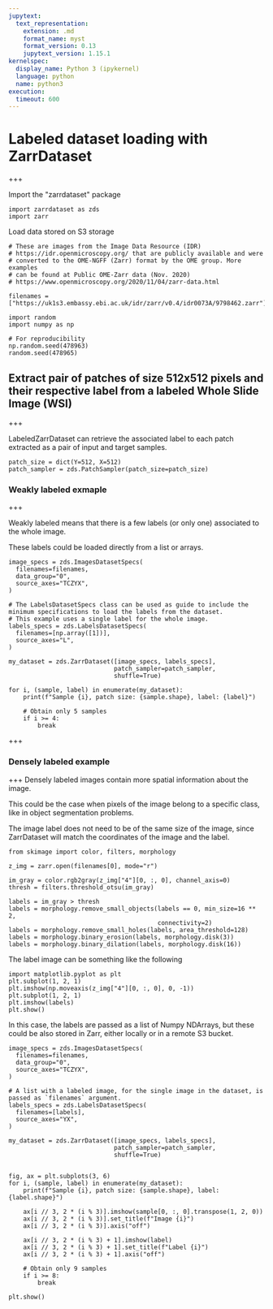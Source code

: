 ```yaml
---
jupytext:
  text_representation:
    extension: .md
    format_name: myst
    format_version: 0.13
    jupytext_version: 1.15.1
kernelspec:
  display_name: Python 3 (ipykernel)
  language: python
  name: python3
execution:
  timeout: 600
---
```


# Labeled dataset loading with ZarrDataset

+++

Import the "zarrdataset" package

```{code-cell} ipython3
import zarrdataset as zds
import zarr
```

Load data stored on S3 storage

```{code-cell} ipython3
# These are images from the Image Data Resource (IDR) 
# https://idr.openmicroscopy.org/ that are publicly available and were 
# converted to the OME-NGFF (Zarr) format by the OME group. More examples
# can be found at Public OME-Zarr data (Nov. 2020)
# https://www.openmicroscopy.org/2020/11/04/zarr-data.html

filenames = ["https://uk1s3.embassy.ebi.ac.uk/idr/zarr/v0.4/idr0073A/9798462.zarr"]
```

```{code-cell} ipython3
import random
import numpy as np

# For reproducibility
np.random.seed(478963)
random.seed(478965)
```

## Extract pair of patches of size 512x512 pixels and their respective label from a labeled Whole Slide Image (WSI)

+++

LabeledZarrDataset can retrieve the associated label to each patch extracted as a pair of input and target samples.

```{code-cell} ipython3
patch_size = dict(Y=512, X=512)
patch_sampler = zds.PatchSampler(patch_size=patch_size)
```

### Weakly labeled exmaple

+++

Weakly labeled means that there is a few labels (or only one) associated to the whole image.

These labels could be loaded directly from a list or arrays.

```{code-cell} ipython3
image_specs = zds.ImagesDatasetSpecs(
  filenames=filenames,
  data_group="0",
  source_axes="TCZYX",
)

# The LabelsDatasetSpecs class can be used as guide to include the minimum specifications to load the labels from the dataset.
# This example uses a single label for the whole image.
labels_specs = zds.LabelsDatasetSpecs(
  filenames=[np.array([1])],
  source_axes="L",
)

my_dataset = zds.ZarrDataset([image_specs, labels_specs],
                             patch_sampler=patch_sampler,
                             shuffle=True)
```

```{code-cell} ipython3
for i, (sample, label) in enumerate(my_dataset):
    print(f"Sample {i}, patch size: {sample.shape}, label: {label}")

    # Obtain only 5 samples
    if i >= 4:
        break
```

+++

### Densely labeled example

+++
Densely labeled images contain more spatial information about the image.

This could be the case when pixels of the image belong to a specific class, like in object segmentation problems.

The image label does not need to be of the same size of the image, since ZarrDataset will match the coordinates of the image and the label.

```{code-cell} ipython3
from skimage import color, filters, morphology

z_img = zarr.open(filenames[0], mode="r")

im_gray = color.rgb2gray(z_img["4"][0, :, 0], channel_axis=0)
thresh = filters.threshold_otsu(im_gray)

labels = im_gray > thresh
labels = morphology.remove_small_objects(labels == 0, min_size=16 ** 2,
                                         connectivity=2)
labels = morphology.remove_small_holes(labels, area_threshold=128)
labels = morphology.binary_erosion(labels, morphology.disk(3))
labels = morphology.binary_dilation(labels, morphology.disk(16))
```

The label image can be something like the following

```{code-cell} ipython3
import matplotlib.pyplot as plt
plt.subplot(1, 2, 1)
plt.imshow(np.moveaxis(z_img["4"][0, :, 0], 0, -1))
plt.subplot(1, 2, 1)
plt.imshow(labels)
plt.show()
```

In this case, the labels are passed as a list of Numpy NDArrays, but these could be also stored in Zarr, either locally or in a remote S3 bucket.

```{code-cell} ipython3
image_specs = zds.ImagesDatasetSpecs(
  filenames=filenames,
  data_group="0",
  source_axes="TCZYX",
)

# A list with a labeled image, for the single image in the dataset, is passed as `filenames` argument.
labels_specs = zds.LabelsDatasetSpecs(
  filenames=[labels],
  source_axes="YX",
)

my_dataset = zds.ZarrDataset([image_specs, labels_specs],
                             patch_sampler=patch_sampler,
                             shuffle=True)
```

```{code-cell} ipython3

fig, ax = plt.subplots(3, 6)
for i, (sample, label) in enumerate(my_dataset):
    print(f"Sample {i}, patch size: {sample.shape}, label: {label.shape}")

    ax[i // 3, 2 * (i % 3)].imshow(sample[0, :, 0].transpose(1, 2, 0))
    ax[i // 3, 2 * (i % 3)].set_title(f"Image {i}")
    ax[i // 3, 2 * (i % 3)].axis("off")

    ax[i // 3, 2 * (i % 3) + 1].imshow(label)
    ax[i // 3, 2 * (i % 3) + 1].set_title(f"Label {i}")
    ax[i // 3, 2 * (i % 3) + 1].axis("off")

    # Obtain only 9 samples
    if i >= 8:
        break

plt.show()
```
